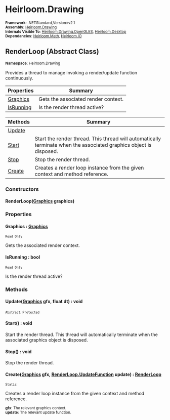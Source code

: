 # Heirloom.Drawing

<small>**Framework**: .NETStandard,Version=v2.1</small>  
<small>**Assembly**: [Heirloom.Drawing](../Heirloom.Drawing/Heirloom.Drawing.md)</small>  
<small>**Internals Visible To**: [Heirloom.Drawing.OpenGLES](../Heirloom.Drawing.OpenGLES/Heirloom.Drawing.OpenGLES.md), [Heirloom.Desktop](../Heirloom.Desktop/Heirloom.Desktop.md)</small>  
<small>**Dependancies**: [Heirloom.Math](../Heirloom.Math/Heirloom.Math.md), [Heirloom.IO](../Heirloom.IO/Heirloom.IO.md)</small>  

## RenderLoop (Abstract Class)
<small>**Namespace**: Heirloom.Drawing</sub></small>  

Provides a thread to manage invoking a render/update function continuously.

| Properties                | Summary                             |
|---------------------------|-------------------------------------|
| [Graphics](#GRAD884C619)  | Gets the associated render context. |
| [IsRunning](#ISRECDE47CD) | Is the render thread active?        |

| Methods                | Summary                                                                                                            |
|------------------------|--------------------------------------------------------------------------------------------------------------------|
| [Update](#UPD833E6A6C) |                                                                                                                    |
| [Start](#STADBEC304F)  | Start the render thread. This thread will automatically terminate when the associated graphics object is disposed. |
| [Stop](#STO4AE17E3B)   | Stop the render thread.                                                                                            |
| [Create](#CREE4D21C3C) | Creates a render loop instance from the given context and method reference.                                        |

### Constructors

#### RenderLoop([Graphics](Heirloom.Drawing.Graphics.md) graphics)

### Properties

#### <a name="GRAD884C619"></a>Graphics : [Graphics](Heirloom.Drawing.Graphics.md)

<small>`Read Only`</small>

Gets the associated render context.

#### <a name="ISRECDE47CD"></a>IsRunning : bool

<small>`Read Only`</small>

Is the render thread active?

### Methods

#### <a name="UPD833E6A6C"></a>Update([Graphics](Heirloom.Drawing.Graphics.md) gfx, float dt) : void
<small>`Abstract`, `Protected`</small>


#### <a name="STADBEC304F"></a>Start() : void

Start the render thread. This thread will automatically terminate when the associated graphics object is disposed.

#### <a name="STO4AE17E3B"></a>Stop() : void

Stop the render thread.

#### <a name="CREE4D21C3C"></a>Create([Graphics](Heirloom.Drawing.Graphics.md) gfx, [RenderLoop.UpdateFunction](Heirloom.Drawing.RenderLoop.UpdateFunction.md) update) : [RenderLoop](Heirloom.Drawing.RenderLoop.md)
<small>`Static`</small>

Creates a render loop instance from the given context and method reference.

<small>**gfx**: <param name="gfx">The relevant graphics context.</param></small>  
<small>**update**: <param name="update">The relevant update function.</param></small>  

